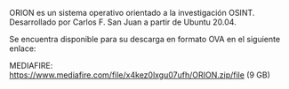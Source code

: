 ORION es un sistema operativo orientado a la investigación OSINT. Desarrollado por Carlos F. San Juan a partir de Ubuntu 20.04.

Se encuentra disponible para su descarga en formato OVA en el siguiente enlace:

  MEDIAFIRE: https://www.mediafire.com/file/x4kez0lxgu07ufh/ORION.zip/file (9 GB)
